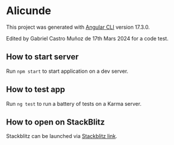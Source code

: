 # Alicunde

This project was generated with [Angular CLI](https://github.com/angular/angular-cli) version 17.3.0.

Edited by Gabriel Castro Muñoz de 17th Mars 2024 for a code test.

## How to start server

Run `npm start` to start application on a dev server.

## How to test app

Run `ng test` to run a battery of tests on a Karma server.

## How to open on StackBlitz

Stackblitz can be launched via [Stackblitz link](https://stackblitz.com/~/github.com/GabCas28/Alicunde).
